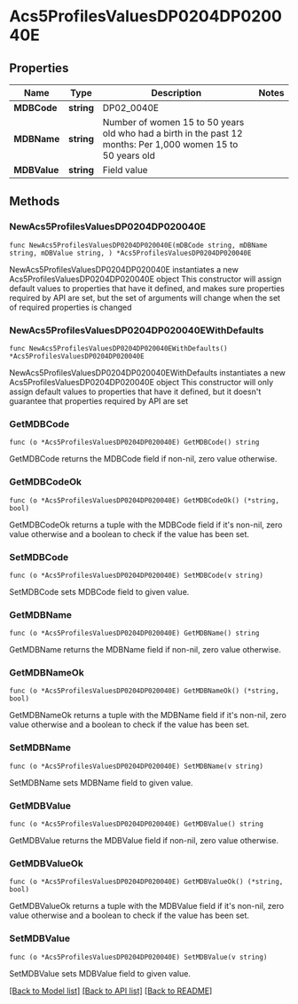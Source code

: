 # Acs5ProfilesValuesDP0204DP020040E

## Properties

Name | Type | Description | Notes
------------ | ------------- | ------------- | -------------
**MDBCode** | **string** | DP02_0040E | 
**MDBName** | **string** | Number of women 15 to 50 years old who had a birth in the past 12 months: Per 1,000 women 15 to 50 years old | 
**MDBValue** | **string** | Field value | 

## Methods

### NewAcs5ProfilesValuesDP0204DP020040E

`func NewAcs5ProfilesValuesDP0204DP020040E(mDBCode string, mDBName string, mDBValue string, ) *Acs5ProfilesValuesDP0204DP020040E`

NewAcs5ProfilesValuesDP0204DP020040E instantiates a new Acs5ProfilesValuesDP0204DP020040E object
This constructor will assign default values to properties that have it defined,
and makes sure properties required by API are set, but the set of arguments
will change when the set of required properties is changed

### NewAcs5ProfilesValuesDP0204DP020040EWithDefaults

`func NewAcs5ProfilesValuesDP0204DP020040EWithDefaults() *Acs5ProfilesValuesDP0204DP020040E`

NewAcs5ProfilesValuesDP0204DP020040EWithDefaults instantiates a new Acs5ProfilesValuesDP0204DP020040E object
This constructor will only assign default values to properties that have it defined,
but it doesn't guarantee that properties required by API are set

### GetMDBCode

`func (o *Acs5ProfilesValuesDP0204DP020040E) GetMDBCode() string`

GetMDBCode returns the MDBCode field if non-nil, zero value otherwise.

### GetMDBCodeOk

`func (o *Acs5ProfilesValuesDP0204DP020040E) GetMDBCodeOk() (*string, bool)`

GetMDBCodeOk returns a tuple with the MDBCode field if it's non-nil, zero value otherwise
and a boolean to check if the value has been set.

### SetMDBCode

`func (o *Acs5ProfilesValuesDP0204DP020040E) SetMDBCode(v string)`

SetMDBCode sets MDBCode field to given value.


### GetMDBName

`func (o *Acs5ProfilesValuesDP0204DP020040E) GetMDBName() string`

GetMDBName returns the MDBName field if non-nil, zero value otherwise.

### GetMDBNameOk

`func (o *Acs5ProfilesValuesDP0204DP020040E) GetMDBNameOk() (*string, bool)`

GetMDBNameOk returns a tuple with the MDBName field if it's non-nil, zero value otherwise
and a boolean to check if the value has been set.

### SetMDBName

`func (o *Acs5ProfilesValuesDP0204DP020040E) SetMDBName(v string)`

SetMDBName sets MDBName field to given value.


### GetMDBValue

`func (o *Acs5ProfilesValuesDP0204DP020040E) GetMDBValue() string`

GetMDBValue returns the MDBValue field if non-nil, zero value otherwise.

### GetMDBValueOk

`func (o *Acs5ProfilesValuesDP0204DP020040E) GetMDBValueOk() (*string, bool)`

GetMDBValueOk returns a tuple with the MDBValue field if it's non-nil, zero value otherwise
and a boolean to check if the value has been set.

### SetMDBValue

`func (o *Acs5ProfilesValuesDP0204DP020040E) SetMDBValue(v string)`

SetMDBValue sets MDBValue field to given value.



[[Back to Model list]](../README.md#documentation-for-models) [[Back to API list]](../README.md#documentation-for-api-endpoints) [[Back to README]](../README.md)


